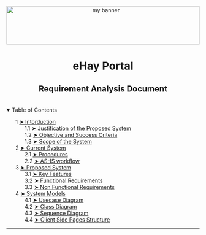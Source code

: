 <style>
    ol { counter-reset: item }
    li{ display: block }
    li:before { content: counters(item, ".") " "; counter-increment: item }
</style>

<p align="center">
  <img src="https://user-images.githubusercontent.com/86598202/179186252-1b71a82c-3c1c-4842-a34e-5bf41d83855e.png" alt="my banner" width="100%" height="100px">
</p>

<h1 align="center"> eHay Portal </h1>
<h2 align="center"> Requirement Analysis Document </h3>

</br>

<details open="open">
  <summary>Table of Contents</summary>
  <ol>
    <li><a href="#introduction"> ➤ Intorduction</a>
    <ol>
        <li><a href="#introduction"> ➤ Justification of the Proposed System</a> </li>
        <li><a href="#introduction"> ➤ Objective and Success Criteria</a> </li>
        <li><a href="#introduction"> ➤ Scope of the System</a> 
      </li>
    </ol>
  </li>

  <li><a href="#current-system"> ➤ Current System</a>
    <ol>
        <li><a href="#introduction"> ➤ Procedures</a> </li>
        <li><a href="#introduction"> ➤ AS-IS workflow</a> </li>       
    </ol>
   </li>

  <li><a href="#proposed-system"> ➤ Proposed System</a>
    <ol>
        <li><a href="#key-features"> ➤ Key Features</a> </li>
        <li><a href="#functional-requirements"> ➤ Functional Requirements</a> </li>       
        <li><a href="#non-functional-requirements"> ➤ Non Functional Requirements</a> </li>       
    </ol>
   </li>

  <li><a href="#proposed-system"> ➤ System Models</a>
    <ol>
        <li><a href="#usecase-diagram"> ➤ Usecase Diagram</a> </li>
        <li><a href="#class-diagram"> ➤ Class Diagram</a> </li>       
        <li><a href="#sequence-diagram"> ➤ Sequence Diagram</a> </li>       
        <li><a href="#client-side-pages-structure"> ➤ Client Side Pages Structure</a> </li>       
    </ol>
   </li>

  </ol>
</details>

---
